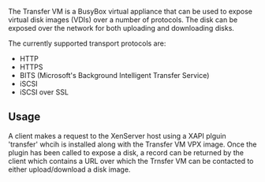 The Transfer VM is a BusyBox virtual appliance that can be used to expose
virtual disk images (VDIs) over a number of protocols. The disk can be exposed
over the network for both uploading and downloading disks.

The currently supported transport protocols are:
   * HTTP
   * HTTPS
   * BITS (Microsoft's Background Intelligent Transfer Service)
   * iSCSI
   * iSCSI over SSL

Usage
-----

A client makes a request to the XenServer host using a XAPI plguin 'transfer'
whcih is installed along with the Transfer VM VPX image. Once the plugin has
been called to expose a disk, a record can be returned by the client which
contains a URL over which the Trnsfer VM can be contacted to either
upload/download a disk image.
